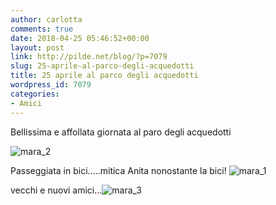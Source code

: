```yaml
---
author: carlotta
comments: true
date: 2018-04-25 05:46:52+00:00
layout: post
link: http://pilde.net/blog/?p=7079
slug: 25-aprile-al-parco-degli-acquedotti
title: 25 aprile al parco degli acquedotti
wordpress_id: 7079
categories:
- Amici
---
```


Bellissima e affollata giornata al paro degli acquedotti

![mara_2](http://pilde.net/blog/wp-content/uploads/2018/05/mara_2.jpg)




Passeggiata in bici.....mitica Anita nonostante la bici! ![mara_1](http://pilde.net/blog/wp-content/uploads/2018/05/mara_1-1.png)


vecchi e nuovi amici...![mara_3](http://pilde.net/blog/wp-content/uploads/2018/05/mara_3.jpg)



